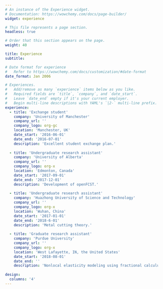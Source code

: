 ```yaml
---
# An instance of the Experience widget.
# Documentation: https://wowchemy.com/docs/page-builder/
widget: experience

# This file represents a page section.
headless: true

# Order that this section appears on the page.
weight: 40

title: Experience
subtitle:

# Date format for experience
#   Refer to https://wowchemy.com/docs/customization/#date-format
date_format: Jan 2006

# Experiences.
#   Add/remove as many `experience` items below as you like.
#   Required fields are `title`, `company`, and `date_start`.
#   Leave `date_end` empty if it's your current employer.
#   Begin multi-line descriptions with YAML's `|2-` multi-line prefix.
experience:
  - title: 'Exchange student'
    company: 'University of Manchester'
    company_url: ''
    company_logo: org-gc
    location: 'Manchester, UK'
    date_start: '2016-06-01'
    date_end: '2016-07-01'
    description: 'Excellent student exchange plan.'
        
  - title: 'Undergraduate research assistant'
    company: 'University of Alberta'
    company_url: ''
    company_logo: org-x
    location: 'Edmonton, Canada'
    date_start: '2017-09-01'
    date_end: '2017-12-01'
    description: 'Development of openFCST.'
    
  - title: 'Undergraduate research assistant'
    company: 'Huazhong University of Science and Technology'
    company_url: ''
    company_logo: org-x
    location: 'Wuhan, China'
    date_start: '2017-01-01'
    date_end: '2018-6-01'
    description: 'Metal cutting theory.'
    
  - title: 'Graduate research assistant'
    company: 'Purdue University'
    company_url: ''
    company_logo: org-x
    location: 'West Lafayette, IN, the United States'
    date_start: '2018-08-01'
    date_end: ''
    description: 'Nonlocal elasticity modeling using fractional calculus.'
    
design:
  columns: '4'
---
```

